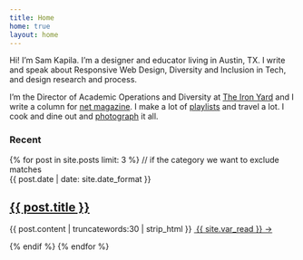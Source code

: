 ```yaml
---
title: Home
home: true
layout: home
---
```


Hi! I’m Sam Kapila. I’m a designer and educator living in Austin, TX. I write and speak about Responsive Web Design, Diversity and Inclusion in Tech, and design research and process. 

I’m the Director of Academic Operations and Diversity at [The Iron Yard](http://www.theironyard.com) and I write a column for [net magazine](http://www.creativebloq.com/search?searchTerm=kapila). I make a lot of [playlists](https://open.spotify.com/user/hamtequila">playlists) and travel a lot. I cook and dine out and <a href="http://www.instagram.com/the_tableaux">photograph</a> it all.


<div class="recent">
<h3> Recent </h3>
<div class="recent-posts">
   {% for post in site.posts limit: 3 %}
    // if the category we want to exclude matches
<article>
 <span class="meta">{{ post.date | date: site.date_format }}</span>
 <a href="{{ post.url | prepend: site.baseurl }}"><h2>{{ post.title }}</h2></a>
 <p>{{ post.content | truncatewords:30 | strip_html }}&nbsp;<a class="read-more" href="{{ post.url | prepend: site.baseurl }}"> {{ site.var_read }}  →</a>
 </p>
</article>
        {% endif %}  
    {% endfor %}
</div>